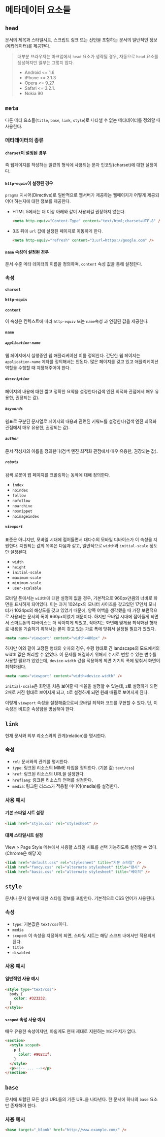 # 메타데이터 요소들

## `head`

문서의 제목과 스타일시트, 스크립트 링크 또는 선언을 포함하는 문서의 일반적인 정보(메타데이터)를 제공한다.

> 대부분 브라우저는 마크업에서 `head` 요소가 생략될 경우, 자동으로 `head` 요소를 생성하지만 일부는 그렇지 않다.
>
> - Android <= 1.6
> - iPhone <= 3.1.3
> - Opera <= 9.27
> - Safari <= 3.2.1.
> - Nokia 90

## `meta`

다른 메타 요소들(`title`, `base`, `link`, `style`)로 나타낼 수 없는 메타데이터를 정의할 때 사용한다.

### 메타데이터의 종류

#### `charset`이 설정된 경우

즉 웹페이지를 작성하는 일련의 형식에 사용되는 문자 인코딩(charset)에 대한 설정이다.

#### `http-equiv`이 설정된 경우

`pragma` 지시어(Directive)로 일반적으로 웹서버가 제공하는 웹페이지가 어떻게 제공되어야 하는지에 대한 정보를 제공한다.

- HTML 5에서는 더 이상 아래와 같이 사용되길 권장하지 않는다.

  ```html
  <meta http-equiv="Content-Type" content="text/html;charset=UTF-8" />
  ```

- 3초 뒤에 `url` 값에 설정된 페이지로 이동하게 한다.

  ```html
  <meta http-equiv="refresh" content="3;url=https://google.com" />
  ```

#### `name` 속성이 설정된 경우

문서 수준 메타 데이터의 이름을 정의하며, `content` 속성 값을 통해 설정한다.

### 속성

#### `charset`

#### `http-equiv`

#### `content`

이 속성은 컨텍스트에 따라 `http-equiv` 또는 `name`속성 과 연결된 값을 제공한다.

#### `name`

##### `application-name`

웹 페이지에서 실행중인 웹 애플리케이션 이름 정의한다. 간단한 웹 페이지는 `application-name` 메타를 정의해서는 안된다. 많은 페이지를 갖고 있고 애플리케이션 역할을 수행할 때 지정해주어야 한다.

##### `description`

페이지의 내용에 대한 짧고 정확한 요약을 설정한다(검색 엔진 최적화 관점에서 매우 유용한, 권장되는 값).

##### `keywords`

쉼표로 구분된 문자열로 페이지의 내용과 관련된 키워드를 설정한다(검색 엔진 최적화 관점에서 매우 유용한, 권장되는 값).

##### `author`

문서 작성자의 이름을 정의한다(검색 엔진 최적화 관점에서 매우 유용한, 권장되는 값).

##### `robots`

검색 로봇이 웹 페이지를 크롤링하는 동작에 대해 정의한다.

- `index`
- `noindex`
- `follow`
- `nofollow`
- `noarchive`
- `nosnippet`
- `noimageindex`

##### `viewport`

표준은 아니지만, 모바일 시대에 접어들면서 대다수의 모바일 디바이스가 이 속성을 지원한다. 지원되는 값의 목록은 다음과 같고, 일반적으로 `width`와 `initial-scale` 정도만 설정된다.

- `width`
- `height`
- `initial-scale`
- `maximum-scale`
- `minimum-scale`
- `user-scalable`

모바일 폰에서는 `width`에 대한 설정이 없을 경우, 기본적으로 960px만큼의 너비로 화면을 표시하게 되어있다. 이는 과거 1024px의 모니터 사이즈를 갖고있던 17인치 모니터가 1024px의 해상도를 갖고 있었기 때문에, 양쪽 여백을 생각했을 때 가장 보편적으로 사용되는 문서의 폭이 960px이었기 때문이다. 하지만 모바일 시대에 접어들게 되면서 스마트폰의 디바이스는 더 작아지게 되었고, 작아지는 화면에 맞게끔 최적화된 형태로 내용을 기숧하기 위해서는 폰이 갖고 있는 가로 폭에 맞춰서 설정될 필요가 있었다.

```html
<meta name="viewport" content="width=480px" />
```

하지만 이와 같이 고정된 형태의 숫자의 경우, 수평 형태로 긴 landscape의 모드에서의 width 값은 처리할 수 없었다. 이 문제를 해결하기 위해서 수시로 변할 수 있는 변수를 사용할 필요가 있었는데, `device-width` 값을 적용하게 되면 기기의 폭에 맞춰서 화면이 최적화된다.

```html
<meta name="viewport" content="width=device-width" />
```

`initial-scale`은 화면을 처음 보여줄 때 배율을 설정할 수 있는데, `2`로 설정하게 되면 2배로 커진 형태로 보여지게 되고, `1`로 설정하게 되면 원래 배율로 보여지게 된다.

이렇게 `viewport` 속성을 설정해줌으로써 모바일 최적화 코드를 구현할 수 있다. 단, 이 속성은 비표준 속성임을 명심해야 한다.

## `link`

현재 문서와 외부 리소스와의 관계(relation)를 명시한다.

### 속성

- `rel`: 문서와의 관계를 명시한다.
- `type`: 링크된 리소스의 MIME 타입을 정의한다. (기본 값: `text/css`)
- `href`: 링크된 리소스의 URL을 설정한다.
- `hreflang`: 링크된 리소스의 언어를 설정한다.
- `media`: 링크된 리소스가 적용될 미디어(media)를 설정한다.

### 사용 예시

#### 기본 스타일 시트 설정

```html
<link href="style.css" rel="stylesheet" />
```

#### 대체 스타일시트 설정

View > Page Style 메뉴에서 사용할 스타일 시트를 선택 가능하도록 설정할 수 있다. (Chrome은 해당 X)

```html
<link href="default.css" rel="stylesheet" title="기본 스타일" />
<link href="fancy.css" rel="alternate stylesheet" title="팬시" />
<link href="basic.css" rel="alternate stylesheet" title="베이직" />
```

## `style`

문서나 문서 일부에 대한 스타일 정보를 포함한다. 기본적으로 CSS 언어가 사용된다.

### 속성

- `type`: 기본값은 `text/css`이다.
- `media`
- `scoped`: 이 속성을 지정하게 되면, 스타일 시트는 해당 스코프 내에서만 적용되게 된다.
- `title`
- `disabled`

### 사용 예시

#### 일반적인 사용 예시

```html
<style type="text/css">
  body {
    color: #323232;
  }
</style>
```

#### `scoped` 속성 사용 예시

매우 유용한 속성이지만, 아쉽게도 현재 제대로 지원하는 브라우저가 없다.

```html
<section>
  <style scoped>
    p {
      color: #902c1f;
    }
  </style>
  <p><!-- ... --></p>
</section>
```

## `base`

문서에 포함된 모든 상대 URL들의 기준 URL을 나타낸다. 한 문서에 하나의 `base` 요소만 존재해야 한다.

### 사용 예시

```html
<base target="_blank" href="http://www.example.com/" />
```
